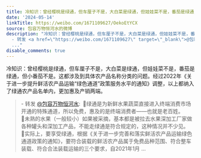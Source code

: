 ```yaml
---
title: 冷知识：曾经樱桃是绿通，但车厘子不是，大白菜是绿通，但娃娃菜不是，番茄是绿通，但小番茄不是。这都涉及到具体农产品名称分类的问题。经过2022年《关于进一步...
date: '2024-05-14'
linkTitle: https://weibo.com/1671109627/OekoEtYCX
source: 包容万物恒河水的微博
description: "冷知识：曾经樱桃是绿通，但车厘子不是，大白菜是绿通，但娃娃菜不是，番茄是绿通，但小番茄不是。这都涉及到具体农产品名称分类的问题。经过2022年《关于进一步提升鲜活农产品运输“绿色通道”政策服务水平的通知》调整，以上都纳入了绿通农产品名单内，更加惠及产销两端。<br><blockquote>
  - 转发 <a href=\"https://weibo.com/1671109627\" target=\"_blank\">@包容万物恒河水</a>: \U0001F53B绿通是为新鲜水果蔬菜直接进入终端消费市场开通的特殊通道，所以免费，惠及的是终端消费者——也就是老百姓。<br>\U0001F53B未熟的水果（一般较小）如果被采摘，基本都是被拉去水果深加工厂家做各种罐头和深加工产品，不能走绿通是符合规定的，这种情况并不少见。<br>\U0001F53B实际上，要享受绿通，根据《关于进一步完善和落实鲜活农产品运输绿色通道政策的通知》，要符合装载的鲜活农产品属于免费品种范围、符合整车装载、符合合法装载运输的三个要求，自2021年1月
  ..."
disable_comments: true
---
```

冷知识：曾经樱桃是绿通，但车厘子不是，大白菜是绿通，但娃娃菜不是，番茄是绿通，但小番茄不是。这都涉及到具体农产品名称分类的问题。经过2022年《关于进一步提升鲜活农产品运输“绿色通道”政策服务水平的通知》调整，以上都纳入了绿通农产品名单内，更加惠及产销两端。<br><blockquote> - 转发 <a href="https://weibo.com/1671109627" target="_blank">@包容万物恒河水</a>: 🔻绿通是为新鲜水果蔬菜直接进入终端消费市场开通的特殊通道，所以免费，惠及的是终端消费者——也就是老百姓。<br>🔻未熟的水果（一般较小）如果被采摘，基本都是被拉去水果深加工厂家做各种罐头和深加工产品，不能走绿通是符合规定的，这种情况并不少见。<br>🔻实际上，要享受绿通，根据《关于进一步完善和落实鲜活农产品运输绿色通道政策的通知》，要符合装载的鲜活农产品属于免费品种范围、符合整车装载、符合合法装载运输的三个要求，自2021年1月 ...